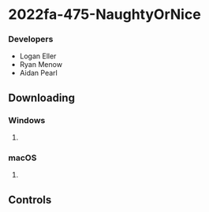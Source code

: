 # 2022fa-475-NaughtyOrNice


### Developers 
- Logan Eller
- Ryan Menow
- Aidan Pearl

## Downloading


### Windows
1. 

### macOS
1. 

## Controls
